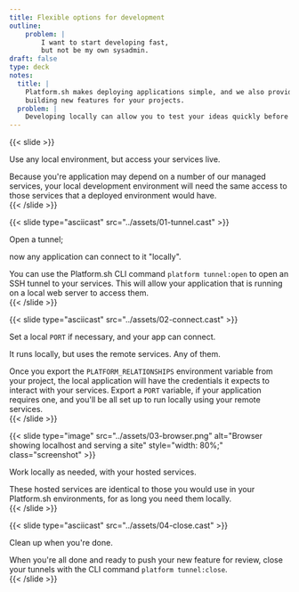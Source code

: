 ```yaml
---
title: Flexible options for development
outline:
    problem: |
        I want to start developing fast,
        but not be my own sysadmin.
draft: false
type: deck
notes:
  title: |
    Platform.sh makes deploying applications simple, and we also provide a number of local development options that you can use when you're
    building new features for your projects.
  problem: |
    Developing locally can allow you to test your ideas quickly before pushing remotely for team review.
---
```


{{< slide >}}
  <p>Use any local environment, but access your services live.</p>
  <aside class="notes">
    Because you're application may depend on a number of our managed services, your local development environment will need the same access
    to those services that a deployed environment would have.
  </aside>
{{< /slide >}}

{{< slide type="asciicast" src="../assets/01-tunnel.cast" >}}
  <p>Open a tunnel;</p>
  <p>now any application can connect to it "locally".</p>
  <aside class="notes">
    You can use the Platform.sh CLI command <code>platform tunnel:open</code> to open an SSH tunnel to your services. This will allow
    your application that is running on a local web server to access them.
  </aside>
{{< /slide >}}

{{< slide type="asciicast" src="../assets/02-connect.cast" >}}
  <p>Set a local <code>PORT</code> if necessary, and your app can connect.</p>
  <p>It runs locally, but uses the remote services. Any of them.</p>
  <aside class="notes">
    Once you export the <code>PLATFORM_RELATIONSHIPS</code> environment variable from your project, the local application will have the
    credentials it expects to interact with your services. Export a <code>PORT</code> variable, if your application requires one, and
    you'll be all set up to run locally using your remote services.
  </aside>
{{< /slide >}}

{{< slide type="image" src="../assets/03-browser.png" alt="Browser showing localhost and serving a site" style="width: 80%;" class="screenshot" >}}
  <p>Work locally as needed, with your hosted services.</p>
  <aside class="notes">
    These hosted services are identical to those you would use in your Platform.sh environments, for as long you need them locally.
  </aside>
{{< /slide >}}

{{< slide type="asciicast" src="../assets/04-close.cast" >}}
  <p>Clean up when you're done.</p>
  <aside class="notes">
    When you're all done and ready to push your new feature for review, close your tunnels with the CLI command <code>platform tunnel:close</code>.
  </aside>
{{< /slide >}}

